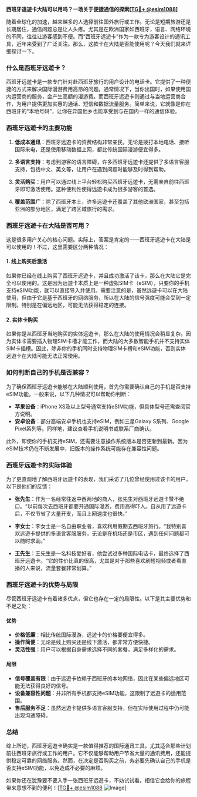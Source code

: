 **西班牙遠遊卡大陆可以用吗？一场关于便捷通信的探索[[TG💪+ @esim1088](https://t.me/s/esim1088)]**

随着全球化的加速，越来越多的人选择前往国外旅行或工作。无论是短期旅游还是长期居住，通信问题总是让人头疼。尤其是在欧洲国家如西班牙，语言、网络环境的不同，往往让游客感到不便。而“西班牙远遊卡”作为一款专为游客设计的通讯工具，近年来受到了广泛关注。那么，这款卡在大陆是否能使用呢？今天我们就来详细探讨一下。

### **什么是西班牙远遊卡？**

西班牙远遊卡是一款专门针对赴西班牙旅行的用户设计的电话卡。它提供了一种便捷的方式来解决国际漫游费用高昂的问题。通常情况下，当你出国时，如果使用国内运营商的服务，会产生高额的漫游费。而西班牙远遊卡则通过与当地运营商合作，为用户提供更加实惠的通话、短信和数据流量服务。简单来说，它就像是你在西班牙的“本地号码”，让你在异国他乡也能享受到与在国内一样的通信体验。

### **西班牙远遊卡的主要功能**

1. **低成本通讯**：西班牙远遊卡的资费结构非常亲民，无论是拨打本地电话、接听国际来电，还是使用移动数据上网，都比传统国际漫游便宜得多。
   
2. **多语言支持**：考虑到游客的语言障碍，许多西班牙远遊卡还提供了多语言客服支持，包括中文、英文等，让用户在遇到问题时能够及时得到帮助。

3. **灵活购买**：用户可以通过线上平台轻松购买西班牙远遊卡，无需亲自前往西班牙即可激活使用。这种便利性使得远遊卡成为很多游客的首选。

4. **覆盖范围广**：除了西班牙本土，许多远遊卡还覆盖了其他欧洲国家，甚至包括亚洲的部分地区，满足了跨区域旅行的需求。

### **西班牙远遊卡在大陆是否可用？**

这是很多用户关心的核心问题。实际上，答案是肯定的——西班牙远遊卡在大陆是可以使用的！不过，这里需要区分两种情况：

#### **1. 线上购买后激活**
如果你已经在线上购买了西班牙远遊卡，并且成功激活了该卡，那么在大陆它是完全可以使用的。这是因为远遊卡本质上是一种虚拟SIM卡（eSIM），只要你的手机支持eSIM功能，就可以直接导入并使用。需要注意的是，虽然远遊卡可以在大陆使用，但由于它是基于西班牙的网络服务，所以在大陆的信号强度可能会受到一定限制。特别是在偏远地区，可能无法获得稳定的连接。

#### **2. 实体卡购买**
如果你是从西班牙当地购买的实体远遊卡，那么在大陆的使用情况会稍显复杂。因为实体卡需要插入物理SIM卡槽才能工作，而大陆的大多数智能手机并不支持实体SIM卡插槽。因此，除非你的手机同时支持物理SIM卡槽和eSIM功能，否则实体远遊卡在大陆可能无法正常使用。

### **如何判断自己的手机是否兼容？**

为了确保西班牙远遊卡能够在大陆顺利使用，首先你需要确认自己的手机是否支持eSIM功能。一般来说，以下几种情况可以帮助你判断：

- **苹果设备**：iPhone XS及以上型号通常支持eSIM功能，但具体型号还需查阅官方说明。
- **安卓设备**：部分高端安卓手机也支持eSIM，例如三星Galaxy S系列、Google Pixel系列等。同样地，建议查看手机说明书或联系厂商确认。

此外，即使你的手机支持eSIM，还需要注意操作系统版本是否更新到最新。因为eSIM技术仍在不断发展中，旧版本的操作系统可能存在兼容性问题。

### **西班牙远遊卡的实际体验**

为了更直观地了解西班牙远遊卡的表现，我们采访了几位曾经使用过该卡的用户，以下是他们的反馈：

- **张先生**：作为一名经常往返中西两地的商人，张先生对西班牙远遊卡赞不绝口。“以前每次去西班牙都要开通国际漫游，费用高得吓人。自从用了远遊卡后，不仅节省了大量开支，而且上网速度也很快。”
  
- **李女士**：李女士是一名自由职业者，喜欢利用假期去西班牙旅行。“我特别喜欢远遊卡提供的多语言客服服务，无论是在机场还是市区，遇到任何问题都可以随时求助。”

- **王先生**：王先生是一名科技爱好者，他尝试过多种国际电话卡，最终选择了西班牙远遊卡。“它的性价比真的很高，尤其是对于那些喜欢刷短视频或者看直播的人来说，流量套餐非常划算。”

### **西班牙远遊卡的优势与局限**

尽管西班牙远遊卡有着诸多优点，但它也存在一定的局限性。以下是其主要优势和不足之处：

#### **优势**
- **价格低廉**：相比传统国际漫游，远遊卡的价格要便宜得多。
- **操作简便**：无论是线上购买还是线下激活，都非常方便快捷。
- **灵活性强**：用户可以根据自身需求选择不同的套餐，满足多样化的需求。

#### **局限**
- **信号覆盖有限**：由于远遊卡依赖于西班牙的本地网络，因此在某些偏远地区可能无法获得良好的信号。
- **设备兼容性问题**：并非所有手机都支持eSIM功能，这限制了远遊卡的适用范围。
- **售后服务不足**：虽然远遊卡提供多语言客服支持，但在实际使用过程中仍可能出现沟通障碍。

### **总结**

综上所述，西班牙远遊卡确实是一款值得推荐的国际通讯工具，尤其适合那些计划前往西班牙旅行或工作的用户。它不仅能够帮助用户节省大量的通讯费用，还能提供稳定可靠的网络服务。然而，在决定是否购买之前，务必要先确认自己的手机是否支持eSIM功能，以免造成不必要的麻烦。

如果你还在犹豫要不要入手一张西班牙远遊卡，不妨试试看。相信它会给你的旅程带来意想不到的便利！[[TG💪+ @esim1088](https://t.me/s/esim1088) ![Image](https://i.postimg.cc/4NQfJmqS/Snipaste-2025-05-13-00-14-12.png)]